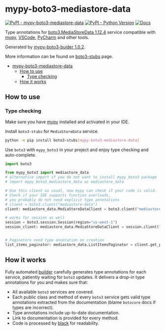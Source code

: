 # mypy-boto3-mediastore-data

[![PyPI - mypy-boto3-mediastore-data](https://img.shields.io/pypi/v/mypy-boto3-mediastore-data.svg?color=blue)](https://pypi.org/project/mypy-boto3-mediastore-data)
[![PyPI - Python Version](https://img.shields.io/pypi/pyversions/mypy-boto3-mediastore-data.svg?color=blue)](https://pypi.org/project/mypy-boto3-mediastore-data)
[![Docs](https://img.shields.io/readthedocs/mypy-boto3-builder.svg?color=blue)](https://mypy-boto3-builder.readthedocs.io/)

Type annotations for
[boto3.MediaStoreData 1.12.4](https://boto3.amazonaws.com/v1/documentation/api/1.12.4/reference/services/mediastore-data.html#MediaStoreData) service
compatible with [mypy](https://github.com/python/mypy), [VSCode](https://code.visualstudio.com/),
[PyCharm](https://www.jetbrains.com/pycharm/) and other tools.

Generated by [mypy-boto3-buider 1.0.2](https://github.com/vemel/mypy_boto3_builder).

More information can be found on [boto3-stubs](https://pypi.org/project/boto3-stubs/) page.

- [mypy-boto3-mediastore-data](#mypy-boto3-mediastore-data)
  - [How to use](#how-to-use)
    - [Type checking](#type-checking)
  - [How it works](#how-it-works)

## How to use

### Type checking

Make sure you have [mypy](https://github.com/python/mypy) installed and activated in your IDE.

Install `boto3-stubs` for `MediaStoreData` service.

```bash
python -m pip install boto3-stubs[mypy-boto3-mediastore-data]
```

Use `boto3` with `mypy_boto3` in your project and enjoy type checking and auto-complete.

```python
import boto3

from mypy_boto3 import mediastore_data
# alternative import if you do not want to install mypy_boto3 package
# import mypy_boto3_mediastore_data as mediastore_data

# Use this client as usual, now mypy can check if your code is valid.
# Check if your IDE supports function overloads,
# you probably do not need explicit type annotations
# client = boto3.client("mediastore-data")
client: mediastore_data.MediaStoreDataClient = boto3.client("mediastore-data")

# works for session as well
session = boto3.session.Session(region="us-west-1")
session_client: mediastore_data.MediaStoreDataClient = session.client("mediastore-data")


# Paginators need type annotation on creation
list_items_paginator: mediastore_data.ListItemsPaginator = client.get_paginator("list_items")
```

## How it works

Fully automated [builder](https://github.com/vemel/mypy_boto3_builder) carefully generates
type annotations for each service, patiently waiting for `boto3` updates. It delivers
a drop-in type annotations for you and makes sure that:

- All available `boto3` services are covered.
- Each public class and method of every `boto3` service gets valid type annotations
  extracted from the documentation (blame `botocore` docs if types are incorrect).
- Type annotations include up-to-date documentation.
- Link to documentation is provided for every method.
- Code is processed by [black](https://github.com/psf/black) for readability.